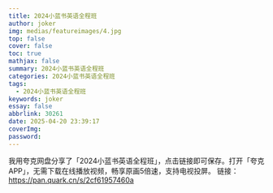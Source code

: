 ```yaml
---
title: 2024小蓝书英语全程班
author: joker
img: medias/featureimages/4.jpg
top: false
cover: false
toc: true
mathjax: false
summary: 2024小蓝书英语全程班
categories: 2024小蓝书英语全程班
tags:
  - 2024小蓝书英语全程班
keywords: joker
essay: false
abbrlink: 30261
date: 2025-04-20 23:39:17
coverImg:
password:
---
```


我用夸克网盘分享了「2024小蓝书英语全程班」，点击链接即可保存。打开「夸克APP」，无需下载在线播放视频，畅享原画5倍速，支持电视投屏。
链接：https://pan.quark.cn/s/2cf61957460a
